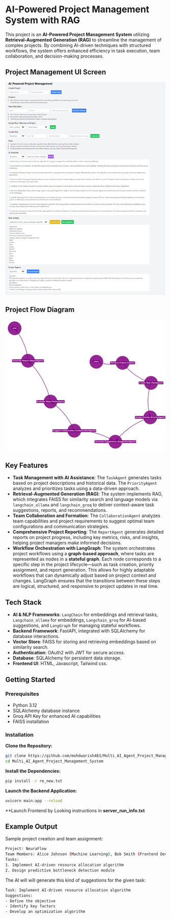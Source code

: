 # **AI-Powered Project Management System with RAG**

This project is an **AI-Powered Project Management System** utilizing **Retrieval-Augmented Generation (RAG)** to streamline the management of complex projects. By combining AI-driven techniques with structured workflows, the system offers enhanced efficiency in task execution, team collaboration, and decision-making processes.

## **Project Management UI Screen**

![Project Management UI Screen](Project_Management_UI.png)

## **Project Flow Diagram**

![Project_LangGraph_Workflow](Project_LangGraph_Workflow.png)

## **Key Features**

- **Task Management with AI Assistance**: The `TaskAgent` generates tasks based on project descriptions and historical data. The `PriorityAgent` analyzes and prioritizes tasks using a data-driven approach.
- **Retrieval-Augmented Generation (RAG)**: The system implements RAG, which integrates FAISS for similarity search and language models via `langchain_ollama` and `langchain_groq` to deliver context-aware task suggestions, reports, and recommendations.
- **Team Collaboration and Formation**: The `CollaborationAgent` analyzes team capabilities and project requirements to suggest optimal team configurations and communication strategies.
- **Comprehensive Project Reporting**: The `ReportAgent` generates detailed reports on project progress, including key metrics, risks, and insights, helping project managers make informed decisions.
- **Workflow Orchestration with LangGraph**: The system orchestrates project workflows using a **graph-based approach**, where tasks are represented as nodes in a **stateful graph**. Each node corresponds to a specific step in the project lifecycle—such as task creation, priority assignment, and report generation. This allows for highly adaptable workflows that can dynamically adjust based on project context and changes. LangGraph ensures that the transitions between these steps are logical, structured, and responsive to project updates in real time.

## **Tech Stack**

- **AI & NLP Frameworks**: `LangChain` for embeddings and retrieval tasks, `Langchain_ollama` for embeddings, `Langchain_groq` for AI-based suggestions, and `LangGraph` for managing stateful workflows.
- **Backend Framework**: FastAPI, integrated with SQLAlchemy for database interactions.
- **Vector Store**: FAISS for storing and retrieving embeddings based on similarity search.
- **Authentication**: OAuth2 with JWT for secure access.
- **Database**: SQLAlchemy for persistent data storage.
- **Frontend UI**: HTML, Javascript, Tailwind css.

## **Getting Started**

### **Prerequisites**

- Python 3.12
- SQLAlchemy database instance
- Groq API Key for enhanced AI capabilities
- FAISS installation

### **Installation**

**Clone the Repository:**

```bash
git clone https://github.com/mohdwarish483/Multi_AI_Agent_Project_Management_System.git
cd Multi_AI_Agent_Project_Management_System
```

**Install the Dependencies:**

```bash
pip install -r re_new.txt
```

**Launch the Backend Application:**

```bash
uvicorn main:app --reload
```

**Launch Frontend by Looking instructions in **server_run_info.txt**

## **Example Output**

Sample project creation and team assignment:

```bash
Project: NeuraFlow
Team Members: Alice Johnson (Machine Learning), Bob Smith (Frontend Development), Charlie Brown (Backend Development)
Tasks:
1. Implement AI-driven resource allocation algorithm
2. Design predictive bottleneck detection module
```

The AI will will generate this kind of suggestions for the given task:

```bash
Task: Implement AI-driven resource allocation algorithm
Suggestions:
- Define the objective
- Identify key factors
- Develop an optimization algorithm
```
